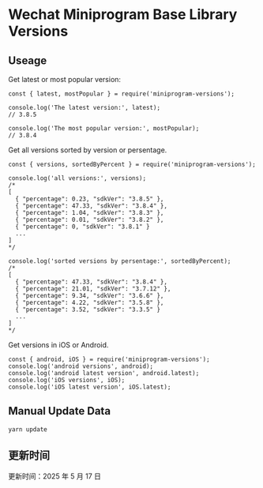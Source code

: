 
# Wechat Miniprogram Base Library Versions

## Useage

Get latest or most popular version:

```;
const { latest, mostPopular } = require('miniprogram-versions');

console.log('The latest version:', latest);
// 3.8.5

console.log('The most popular version:', mostPopular);
// 3.8.4

```

Get all versions sorted by version or persentage.

```
const { versions, sortedByPercent } = require('miniprogram-versions');

console.log('all versions:', versions);
/*
[
  { "percentage": 0.23, "sdkVer": "3.8.5" },
  { "percentage": 47.33, "sdkVer": "3.8.4" },
  { "percentage": 1.04, "sdkVer": "3.8.3" },
  { "percentage": 0.01, "sdkVer": "3.8.2" },
  { "percentage": 0, "sdkVer": "3.8.1" }
  ...
]
*/

console.log('sorted versions by persentage:', sortedByPercent);
/*
[
  { "percentage": 47.33, "sdkVer": "3.8.4" },
  { "percentage": 21.01, "sdkVer": "3.7.12" },
  { "percentage": 9.34, "sdkVer": "3.6.6" },
  { "percentage": 4.22, "sdkVer": "3.5.8" },
  { "percentage": 3.52, "sdkVer": "3.3.5" }
  ...
]
*/
```

Get versions in iOS or Android.

```
const { android, iOS } = require('miniprogram-versions');
console.log('android versions', android);
console.log('android latest version', android.latest);
console.log('iOS versions', iOS);
console.log('iOS latest version', iOS.latest);
```

## Manual Update Data

```
yarn update
```

## 更新时间

更新时间：2025 年 5 月 17 日
